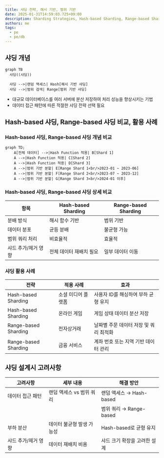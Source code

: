 ```yaml
---
title: 샤딩 전략, 해시 기반, 범위 기반
date: 2025-01-31T14:59:03.725+09:00
description: Sharding Strategies, Hash-based Sharding, Range-based Sharding
authors: me
tags:
  - pe
  - pe/db
---
```


## 샤딩 개념

```mermaid
graph TB
  샤딩((샤딩))

  샤딩 -->|랜덤 액세스| Hash[해시 기반 샤딩]
  샤딩 -->|범위 검색| Range[범위 기반 샤딩]
```

- 대규모 데이터베이스를 여러 서버에 분산 저장하여 처리 성능을 향상시키는 기법
- 데이터 접근 패턴에 따른 적절한 샤딩 전략 선택 필요

## Hash-based 샤딩, Range-based 샤딩 비교, 활용 사례

### Hash-based 샤딩, Range-based 샤딩 개념 비교

```mermaid
graph TD;  
    A[전체 데이터] -->|Hash Function 적용| B[Shard 1]
    A -->|Hash Function 적용| C[Shard 2]
    A -->|Hash Function 적용| D[Shard 3]
    A -->|범위 기반 분할| E[Range Shard 1<br/>2023-01 ~ 2023-06]
    A -->|범위 기반 분할| F[Range Shard 2<br/>2023-07 ~ 2023-12]
    A -->|범위 기반 분할| G[Range Shard 3<br/>2024-01 이후]
```

### Hash-based 샤딩, Range-based 샤딩 상세 비교

| 항목 | Hash-based Sharding | Range-based Sharding |
| --- | --- | --- |
| 분배 방식 | 해시 함수 기반 | 범위 기반 |
| 데이터 분포 | 균등 분배 | 불균형 가능 |
| 범위 쿼리 처리 | 비효율적 | 효율적 |
| 샤드 추가/제거 영향 | 전체 데이터 재배치 필요 | 일부 데이터 이동 |

### 샤딩 활용 사례

| 전략 | 적용 사례 | 효과 |
| --- | --- | --- |
| Hash-based Sharding | 소셜 미디어 플랫폼 | 사용자 ID를 해싱하여 부하 균형 유지 |
| Hash-based Sharding | 온라인 게임 | 게임 상태 데이터 분산 저장 |
| Range-based Sharding | 전자상거래 | 날짜별 주문 데이터 저장 및 쿼리 최적화 |
| Range-based Sharding | 금융 서비스 | 계좌 번호 또는 지역 기반 데이터 관리 |

## 샤딩 설계시 고려사항

| 고려사항 | 세부 내용 | 해결 방안 |
| --- | --- | --- |
| 데이터 접근 패턴 | 랜덤 액세스 vs 범위 쿼리 | 랜덤 액세스 → Hash-based |
| | | 범위 쿼리 → Range-based |
| 부하 분산 | 데이터 불균형 발생 가능성 | Hash-based로 균형 유지 |
| 샤드 추가/제거 영향 | 데이터 재배치 비용 | 샤드 크기 확장을 고려한 설계 |
